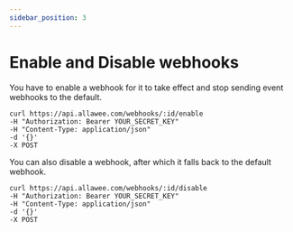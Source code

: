 ```yaml
---
sidebar_position: 3
---
```


# Enable and Disable webhooks

You have to enable a webhook for it to take effect and stop sending event webhooks to the default.

```
curl https://api.allawee.com/webhooks/:id/enable
-H "Authorization: Bearer YOUR_SECRET_KEY"
-H "Content-Type: application/json"
-d '{}'
-X POST
```

You can also disable a webhook, after which it falls back to the default webhook.

```
curl https://api.allawee.com/webhooks/:id/disable
-H "Authorization: Bearer YOUR_SECRET_KEY"
-H "Content-Type: application/json"
-d '{}'
-X POST
```
